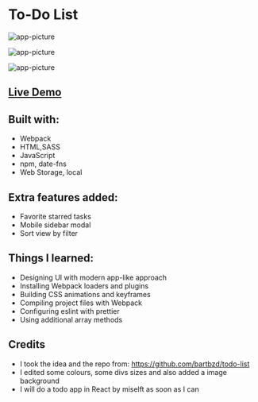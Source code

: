 # To-Do List

![app-picture](https://github.com/user/todo-list/blob/main/src/img/mockup1.png)

![app-picture](https://github.com/user/todo-list/blob/main/src/img/mockup2.png)

![app-picture](https://github.com/bartbzd/todo-list/blob/main/src/img/mockup3.png)

## [Live Demo](url)

## Built with:

- Webpack
- HTML,SASS
- JavaScript
- npm, date-fns
- Web Storage, local

## Extra features added:

- Favorite starred tasks
- Mobile sidebar modal
- Sort view by filter

## Things I learned:

- Designing UI with modern app-like approach
- Installing Webpack loaders and plugins
- Building CSS animations and keyframes
- Compiling project files with Webpack
- Configuring eslint with prettier
- Using additional array methods

## Credits

- I took the idea and the repo from: https://github.com/bartbzd/todo-list
- I edited some colours, some divs sizes and also added a image background
- I will do a todo app in React by miselft as soon as I can


